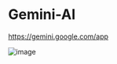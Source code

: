 # Gemini-AI

https://gemini.google.com/app

![image](https://github.com/luiscoco/Gemini-AI/assets/32194879/126a9dbb-1949-450c-9f40-9ef0fe24824d)


